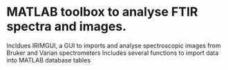 # MATLAB toolbox to analyse FTIR spectra and images.
Incldues IRIMGUI, a GUI to imports and analyse spectroscopic images from Bruker and Varian spectrometers
Includes several functions to import data into MATLAB database tables 
